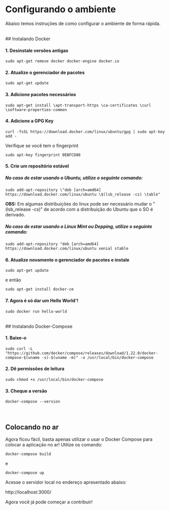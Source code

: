 # Configurando o ambiente
Abaixo temos instruções de como configurar o ambiente de forma rápida.

<br>
## Instalando Docker

#### 1. Desinstale versões antigas

```sudo apt-get remove docker docker-engine docker.io```


#### 2. Atualize o gerenciador de pacotes

```sudo apt-get update```

#### 3. Adicione pacotes necessários

```sudo apt-get install \apt-transport-https \ca-certificates \curl \software-properties-common```

#### 4. Adicione a GPG Key

```curl -fsSL https://download.docker.com/linux/ubuntu/gpg | sudo apt-key add -```

 Verifique se você tem o fingerprint

```sudo apt-key fingerprint 0EBFCD88```

#### 5. Crie um repositório estável

##### No caso de estar usando o **Ubuntu**, utilize o seguinte comando:
```sudo add-apt-repository \"deb [arch=amd64] https://download.docker.com/linux/ubuntu \$(lsb_release -cs) \table"```

**OBS:** Em algumas distribuições do linux pode ser necessário mudar o "(lsb_release -cs)" de acordo com a distribuição do Ubuntu que o SO é derivado.

##### No caso de estar usando o **Linux Mint** ou **Depping**, utilize o seguinte comando:
```sudo add-apt-repository "deb [arch=amd64] https://download.docker.com/linux/ubuntu xenial stable```

#### 6. Atualize novamente o gerenciador de pacotes e instale

```sudo apt-get update```

e então

```sudo apt-get install docker-ce```


#### 7. Agora é só dar um Hello World'!

```sudo docker run hello-world```


<br>
## Instalando Docker-Compose

#### 1. Baixe-o

```sudo curl -L "https://github.com/docker/compose/releases/download/1.22.0/docker-compose-$(uname -s)-$(uname -m)" -o /usr/local/bin/docker-compose```

#### 2. Dê permissões de leitura

```sudo chmod +x /usr/local/bin/docker-compose```

#### 3. Cheque a versão

```docker-compose --version```



<br>

## Colocando no ar
Agora ficou fácil, basta apenas utilizar o usar o Docker Compose para colocar a aplicação no ar! Utilize os comando:

```docker-compose build```

e

```docker-compose up```

Acesse o servidor local no endereço apresentado abaixo:

http://localhost:3000/


Agora você já pode começar a contribuir!
